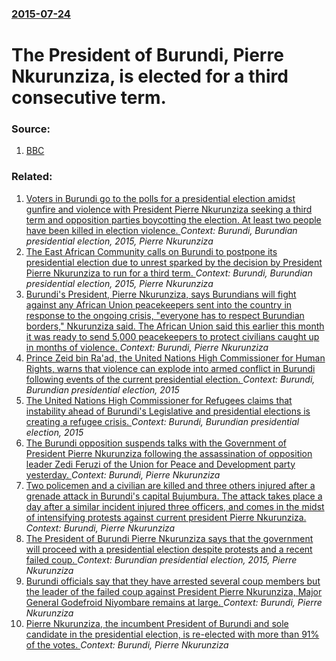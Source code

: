 ### [2015-07-24](/news/2015/07/24/index.md)

# The President of Burundi, Pierre Nkurunziza, is elected for a third consecutive term. 




### Source:

1. [BBC](http://www.bbc.com/news/world-africa-33658796)

### Related:

1. [Voters in Burundi go to the polls for a presidential election amidst gunfire and violence with President Pierre Nkurunziza seeking a third term and opposition parties boycotting the election. At least two people have been killed in election violence. ](/news/2015/07/21/voters-in-burundi-go-to-the-polls-for-a-presidential-election-amidst-gunfire-and-violence-with-president-pierre-nkurunziza-seeking-a-third-t.md) _Context: Burundi, Burundian presidential election, 2015, Pierre Nkurunziza_
2. [The East African Community calls on Burundi to postpone its presidential election due to unrest sparked by the decision by President Pierre Nkurunziza to run for a third term. ](/news/2015/05/31/the-east-african-community-calls-on-burundi-to-postpone-its-presidential-election-due-to-unrest-sparked-by-the-decision-by-president-pierre.md) _Context: Burundi, Burundian presidential election, 2015, Pierre Nkurunziza_
3. [Burundi's President, Pierre Nkurunziza, says Burundians will fight against any African Union peacekeepers sent into the country in response to the ongoing crisis, "everyone has to respect Burundian borders," Nkurunziza said. The African Union said this earlier this month it was ready to send 5,000 peacekeepers to protect civilians caught up in months of violence. ](/news/2015/12/30/burundi-s-president-pierre-nkurunziza-says-burundians-will-fight-against-any-african-union-peacekeepers-sent-into-the-country-in-response.md) _Context: Burundi, Pierre Nkurunziza_
4. [Prince Zeid bin Ra'ad, the United Nations High Commissioner for Human Rights, warns that violence can explode into armed conflict in Burundi following events of the current presidential election. ](/news/2015/07/9/prince-zeid-bin-ra-ad-the-united-nations-high-commissioner-for-human-rights-warns-that-violence-can-explode-into-armed-conflict-in-burundi.md) _Context: Burundi, Burundian presidential election, 2015_
5. [The United Nations High Commissioner for Refugees claims that instability ahead of Burundi's Legislative and presidential elections is creating a refugee crisis. ](/news/2015/06/27/the-united-nations-high-commissioner-for-refugees-claims-that-instability-ahead-of-burundi-s-legislative-and-presidential-elections-is-creat.md) _Context: Burundi, Burundian presidential election, 2015_
6. [The Burundi opposition suspends talks with the Government of President Pierre Nkurunziza following the assassination of opposition leader Zedi Feruzi of the Union for Peace and Development party yesterday. ](/news/2015/05/24/the-burundi-opposition-suspends-talks-with-the-government-of-president-pierre-nkurunziza-following-the-assassination-of-opposition-leader-ze.md) _Context: Burundi, Pierre Nkurunziza_
7. [Two policemen and a civilian are killed and three others injured after a grenade attack in Burundi's capital Bujumbura. The attack takes place a day after a similar incident injured three officers, and comes in the midst of intensifying protests against current president Pierre Nkurunziza. ](/news/2015/05/2/two-policemen-and-a-civilian-are-killed-and-three-others-injured-after-a-grenade-attack-in-burundi-s-capital-bujumbura-the-attack-takes-pla.md) _Context: Burundi, Pierre Nkurunziza_
8. [The President of Burundi Pierre Nkurunziza says that the government will proceed with a presidential election despite protests and a recent failed coup. ](/news/2015/05/19/the-president-of-burundi-pierre-nkurunziza-says-that-the-government-will-proceed-with-a-presidential-election-despite-protests-and-a-recent.md) _Context: Burundian presidential election, 2015, Pierre Nkurunziza_
9. [Burundi officials say that they have arrested several coup members but the leader of the failed coup against President Pierre Nkurunziza, Major General Godefroid Niyombare remains at large. ](/news/2015/05/15/burundi-officials-say-that-they-have-arrested-several-coup-members-but-the-leader-of-the-failed-coup-against-president-pierre-nkurunziza-ma.md) _Context: Burundi, Pierre Nkurunziza_
10. [Pierre Nkurunziza, the incumbent President of Burundi and sole candidate in the presidential election, is re-elected with more than 91% of the votes. ](/news/2010/07/1/pierre-nkurunziza-the-incumbent-president-of-burundi-and-sole-candidate-in-the-presidential-election-is-re-elected-with-more-than-91-of-t.md) _Context: Burundi, Pierre Nkurunziza_
